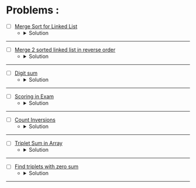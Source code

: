 # Problems :

* [ ] [Merge Sort for Linked List](https://www.geeksforgeeks.org/problems/sort-a-linked-list/1?page=1&category=Merge%20Sort&sortBy=submissions) 
    * <details>
        <summary> Solution </summary>

        ```c++
            //{ Driver Code Starts
            #include <iostream>
            #include <stdio.h>
            #include <stdlib.h>
            #include <bits/stdc++.h>
            using namespace std;

            struct Node {
                int data;
                struct Node* next;
                Node(int x) {
                    data = x;
                    next = NULL;
                }
            };


            // } Driver Code Ends
            /* Structure of the linked list node is as
            struct Node 
            {
                int data;
                struct Node* next;
                Node(int x) { data = x;  next = NULL; }
            };
            */


            class Solution{
                private:
                Node* middle(Node* head){
                    Node* slow = head;
                    Node* fast = head;
                    Node* exact = head;
                    while(fast && fast->next){
                        fast = fast->next->next;
                        exact = slow;
                        slow = slow->next;
                    }
                    return exact;
                }
                
                void assign(Node* &root, Node* &temp, Node* &cur){
                    if(root == nullptr){
                        root = temp = cur;
                    }
                    else{
                        temp->next = cur;
                        temp = temp->next;
                    }
                    cur = cur->next;
                }
                
                Node* Sort(Node* left, Node* right){
                    Node* root = nullptr, *temp = nullptr;
                    while(left || right){
                        if((right != nullptr && left != nullptr)){
                            if((left->data <= right->data))
                                assign(root, temp, left);
                            else
                                assign(root, temp, right);
                        }   
                        else if((left == nullptr))
                            assign(root, temp, right);
                        else 
                            assign(root, temp, left);
                    }
                    
                    return root;
                }
            public:
                //Function to sort the given linked list using Merge Sort.
                Node* mergeSort(Node* head) {
                    // your code here
                    if(head->next == nullptr)
                        return head;
                        
                    Node* mid = middle(head);
                    // left = head, mid = middle(head), right = the node which it's next is nullptr.
                    Node* beginRight = mid->next;
                    mid->next = nullptr;
                    // cout << head->data << ' ' << ((beginRight == nullptr) ? 0 : beginRight->data) << endl;
                    Node* left = mergeSort(head);
                    Node* right = mergeSort(beginRight);
                    return Sort(left, right);
                }
            };


            //{ Driver Code Starts.

            void printList(Node* node) {
                while (node != NULL) {
                    printf("%d ", node->data);
                    node = node->next;
                }
                printf("\n");
            }

            void push(struct Node** head_ref, int new_data) {
                Node* new_node = new Node(new_data);

                new_node->next = (*head_ref);
                (*head_ref) = new_node;
            }

            int main() {
                long test;
                cin >> test;
                while (test--) {
                    struct Node* a = NULL;
                    long n, tmp;
                    cin >> n;
                    for (int i = 0; i < n; i++) {
                        cin >> tmp;
                        push(&a, tmp);
                    }
                    Solution obj;
                    a = obj.mergeSort(a);
                    printList(a);
                }
                return 0;
            }
            // } Driver Code Ends
        
    </details>

---


* [ ] [Merge 2 sorted linked list in reverse order](https://www.geeksforgeeks.org/problems/merge-2-sorted-linked-list-in-reverse-order/1?page=1&category=Merge%20Sort&sortBy=submissions) 
    * <details>
        <summary> Solution </summary>

        ```c++
            //{ Driver Code Starts
            #include<bits/stdc++.h>
            using namespace std;

            /* Link list Node */
            struct Node
            {
                int data;
                struct Node* next;
            };

            void print(struct Node *Node)
            {
                while (Node!=NULL)
                {
                    cout << Node->data << " ";
                    Node = Node->next;
                }
            }


            Node *newNode(int data)
            {
                Node *temp = new Node;
                temp->data = data;
                temp->next = NULL;
                return temp;
            }


            // } Driver Code Ends
            /*

            The structure of linked list is the following

            struct Node
            {
                int data;
                Node* next;
            };

            */
            class Solution
            {
                private:
                
                struct Node* reverseLinkedList(Node* root){
                    Node* prev = nullptr, *cur = root, *next = nullptr;
                    while(cur != nullptr){
                        next = cur->next;
                        cur->next = prev;
                        prev = cur;
                        cur = next;
                    }
                    return prev;
                }
                
                void assign(Node* &root, Node* &temp, Node* &cur){
                    if(root == nullptr){
                        root = temp = cur;
                    }
                    else{
                        temp->next = cur;
                        temp = temp->next;
                    }
                    cur = cur->next;
                }
                
                
                public:
                
                struct Node * mergeResult(Node* left, Node* right)
                {
                    // your code goes here
                Node* root = nullptr, *temp = nullptr;
                    while(left || right){
                        if((right != nullptr && left != nullptr)){
                            if((left->data <= right->data))
                                assign(root, temp, left);
                            else
                                assign(root, temp, right);
                        }   
                        else if((left == nullptr))
                            assign(root, temp, right);
                        else 
                            assign(root, temp, left);
                    }
                    
                    return reverseLinkedList(root);
                }  
            };


            //{ Driver Code Starts.

            int main()
            {
                int T;
                cin>>T;
                while(T--)
                {
                    int nA;
                    cin>>nA;
                    int nB;
                    cin>>nB;

                    struct Node* headA=NULL;
                    struct Node* tempA = headA;

                    for(int i=0;i<nA;i++)
                    {
                        int ele;
                        cin>>ele;
                        if(headA==NULL)
                        {
                            headA=tempA=newNode(ele);

                        }else{
                            tempA->next = newNode(ele);
                            tempA=tempA->next;
                        }
                    }

                    struct Node* headB=NULL;
                    struct Node* tempB = headB;


                    for(int i=0;i<nB;i++)
                    {
                        int ele;
                        cin>>ele;
                        if(headB==NULL)
                        {
                            headB=tempB=newNode(ele);

                        }else{
                            tempB->next = newNode(ele);
                            tempB=tempB->next;
                        }
                    }
                    
                    Solution ob;
                    struct Node* result = ob.mergeResult(headA,headB);

                    print(result);
                    cout<<endl;


                }
            }

            // } Driver Code Ends
        
    </details>

---


* [ ] [Digit sum](https://www.hackerearth.com/practice/algorithms/sorting/merge-sort/practice-problems/algorithm/interesting-number-2-752e7fa2/) 
    * <details>
        <summary> Solution </summary>

        ```c++
            #include <bits/stdc++.h>
            using namespace std;
            typedef long long ll;
            #define endl '\n'

            void MergeSort(int l, int mid, int r, string& str){
                int n1 = mid - l + 1;
                int n2 = r - mid;
                char* left = new char[n1];
                char* right = new char[n2];
                for(int i = 0; i < n1;i++)left[i] = str[l + i];
                for(int i = 0; i < n2;i++)right[i] = str[mid + i + 1];
                int lidx = 0, ridx = 0;
                for(int i = l; i <= r;i++){
                    if(lidx == n1)str[i] = right[ridx++];
                    else if(ridx == n2)str[i] = left[lidx++];
                    else if(left[lidx] < right[ridx])str[i] = left[lidx++];
                    else str[i] = right[ridx++];
                }

                delete[] left;
                delete[] right;
            }

            void Sort(int l, int r, string &str){
                if(l >= r)
                    return;

                int mid = (l + r) / 2;
                Sort(l, mid, str);
                Sort(mid + 1, r, str);
                MergeSort(l, mid, r, str);
            }


            void solve(){
                int n;cin >> n;
                string s;cin >> s;
                int sum1 = 0, sum2 = 0, ans = 0;
                for(int i = 0; i < n;i++) sum1 += (s[i] - '0');
                for(int i = n; i < 2 * n;i++) sum2 += (s[i] - '0');
                int l = 0, r = n;
                if(sum1 > sum2){
                    l = n; 
                    r = 2 * n; 
                    swap(sum1, sum2);
                }
                Sort(l, r - 1, s);
                for(int i = l;i < r;i++){
                    if(sum1 == sum2)break;
                    sum1 -= (s[i] - '0');
                    int dif = min(sum2 - sum1, 9);
                    sum1 += dif;
                    ++ans;
                }

                cout << ans << endl;
            }

            int main(){
                ios_base::sync_with_stdio(0), cin.tie(0), cout.tie(0);
                #ifndef ONLINE_JUDGE
                freopen("Input.txt", "r", stdin);
                freopen("Output.txt", "w", stdout);
                #endif
                int t = 1;cin >> t;
                for(int i = 1; i <= t;i++){
                    solve();
                }
                return 0;
            }
        
    </details>

---


* [ ] [Scoring in Exam](https://www.hackerearth.com/practice/algorithms/sorting/merge-sort/practice-problems/algorithm/scoring-in-exam-1/) 
    * <details>
        <summary> Solution </summary>

        ```c++
            #include <bits/stdc++.h>
            using namespace std;
            typedef long long ll;
            #define endl '\n'

            void MergeSort(int l, int mid, int r, ll* time, ll* score){
                int n1 = mid - l + 1;
                int n2 = r - mid;
                ll *timeleft = new ll[n1];
                ll *scoreleft = new ll[n1];
                ll *timeright = new ll[n2];
                ll *scoreright = new ll[n2];
                for(int i = 0; i < n1;i++){
                    timeleft[i] = time[i + l];
                    scoreleft[i] = score[i + l];
                }
                for(int i = 0; i < n2;i++){
                    timeright[i] = time[i + mid + 1];
                    scoreright[i] = score[i + mid + 1];
                }
                int left = 0, right = 0;
                for(int i = l; i <= r;i++){
                    if(left == n1){
                        time[i] = timeright[right];
                        score[i] = scoreright[right++];
                        continue;
                    }
                    else if(right == n2){
                        time[i] = timeleft[left];
                        score[i] = scoreleft[left++];
                        continue;
                    }
                    if(timeleft[left] < timeright[right]){
                        time[i] = timeleft[left];
                        score[i] = scoreleft[left++];
                    }
                    else{
                        time[i] = timeright[right];
                        score[i] = scoreright[right++];
                    }
                }

                delete[] timeleft;
                delete[] scoreleft;
                delete[] timeright;
                delete[] scoreright;
            }


            void Sort(int l, int r, ll* time, ll* score){
                if(r <= l)
                    return;
                int mid = (l + r) / 2;
                Sort(l, mid, time, score);
                Sort(mid + 1, r, time, score);
                MergeSort(l, mid, r, time, score);
            }

            void solve(){
                int n, t;cin >> n >> t;
                ll *time = new ll[n];
                ll *score = new ll[n];
                for(int i = 0; i < n; i++)cin >> time[i];
                for(int i = 0; i < n;i++)cin >> score[i];
                Sort(0, n - 1, time, score);
                for(int i = 1;i < n;i++){
                    time[i] += time[i - 1];
                    score[i] += score[i - 1];
                }
                while(t--){
                    int k;cin >> k;
                    cout << time[n - 1] - (((n - k - 1) < 0) ? 0 : time[n - k - 1]) << endl;
                }
                delete[] time;
                delete[] score;
            }

            int main(){
                ios_base::sync_with_stdio(0), cin.tie(0), cout.tie(0);
                #ifndef ONLINE_JUDGE
                freopen("Input.txt", "r", stdin);
                freopen("Output.txt", "w", stdout);
                #endif
                int t = 1;//cin >> t;
                for(int i = 1; i <= t;i++){
                    solve();
                }
                return 0;
            }
        
    </details>

---



* [ ] [Count Inversions](https://www.geeksforgeeks.org/problems/inversion-of-array-1587115620/1?page=1&category=Sorting&sortBy=submissions) 
    * <details>
        <summary> Solution </summary>

        ```c++
            //{ Driver Code Starts
            #include <bits/stdc++.h>
            using namespace std;


            // } Driver Code Ends
            class Solution{
            public:
                long long Merge(long long *arr, int l, int mid, int r){
                    int sz1 = mid - l + 1;
                    int sz2 = r - mid;
                    long long *arr1 = new long long[sz1];
                    long long *arr2 = new long long[sz2];
                    for(int i = 0; i < sz1;i++)arr1[i] = arr[l + i];
                    for(int i = 0; i < sz2;i++)arr2[i] = arr[mid + i + 1];
                    long long ret = 0;
                    int i = 0, j = 0;
                    for(int k = l; k <= r;k++){
                        if(i < sz1 && j < sz2){
                            if(arr1[i] <= arr2[j]) arr[k] = arr1[i++];
                            else {
                                ret += (sz1 - i);
                                arr[k] = arr2[j++];
                            }
                            continue;
                        }
                        if(i >= sz1) arr[k] = arr2[j++];
                        else if(j >= sz2) arr[k] = arr1[i++];
                    }
                    delete[] arr1;
                    delete[] arr2;
                    return ret;
                }
                long long MergeSort(long long *arr, int l, int r){
                    if(l >= r) return 0;
                    long long ret = 0;
                    int mid = l + (r - l) / 2;
                    ret += MergeSort(arr, l, mid);
                    ret += MergeSort(arr, mid + 1, r);
                    ret += Merge(arr, l, mid, r);
                    return ret;
                }
                long long int inversionCount(long long arr[], long long N)
                {
                    return MergeSort(arr, 0, N - 1);
                }

            };

            //{ Driver Code Starts.

            int main() {
                
                long long T;
                cin >> T;
                
                while(T--){
                    long long N;
                    cin >> N;
                    
                    long long A[N];
                    for(long long i = 0;i<N;i++){
                        cin >> A[i];
                    }
                    Solution obj;
                    cout << obj.inversionCount(A,N) << endl;
                }
                
                return 0;
            }
        
    </details>

---


* [ ] [Triplet Sum in Array](https://www.geeksforgeeks.org/problems/triplet-sum-in-array-1587115621/1?page=1&category=Sorting&sortBy=submissions) 
    * <details>
        <summary> Solution </summary>

        ```c++
            //{ Driver Code Starts
            #include <bits/stdc++.h>
            using namespace std;


            // } Driver Code Ends
            class Solution{
                public:
                int Partition(int *arr, int l, int r){
                    int pivot = arr[r];
                    int pivotIndex = l;
                    for(int i = l; i < r;i++){
                        if(arr[i] <= pivot){
                            swap(arr[i], arr[pivotIndex]);
                            ++pivotIndex;
                        }
                    }
                    swap(arr[r], arr[pivotIndex]);
                    return pivotIndex;
                }
                void QuickSort(int *arr, int l, int r){
                    if(l >= r)return;
                    int pivot = Partition(arr, l, r);
                    QuickSort(arr, l, pivot - 1);
                    QuickSort(arr, pivot + 1, r);
                }
                //Function to find if there exists a triplet in the 
                //array A[] which sums up to X.
                bool find3Numbers(int A[], int n, int X)
                {
                    QuickSort(A, 0, n - 1);
                    for(int i = 0; i < n - 2;i++){
                        int rem = X - A[i], l = i + 1, r = n - 1, sum = 0;
                        if(X <= 0)break;
                        while(l < r){
                            sum = A[l] + A[r];
                            if(sum == rem)return 1;
                            if(sum > rem) --r;
                            else ++l;
                        }
                    }
                    return 0;
                }

            };

            //{ Driver Code Starts.

            int main()
            {
                int T;
                cin>>T;
                while(T--)
                {
                    int n,X;
                    cin>>n>>X;
                    int i,A[n];
                    for(i=0;i<n;i++)
                        cin>>A[i];
                    Solution ob;
                    cout <<  ob.find3Numbers(A, n, X) << endl;
                }
            }

            // } Driver Code Ends
        
    </details>

---


* [ ] [Find triplets with zero sum](https://www.geeksforgeeks.org/problems/find-triplets-with-zero-sum/1?page=1&category=Sorting&sortBy=submissions) 
    * <details>
        <summary> Solution </summary>

        ```c++
            //{ Driver Code Starts
            #include<bits/stdc++.h>
            #include<stdlib.h>
            #include<iostream>
            using namespace std;

            // } Driver Code Ends
            /* You are required to complete the function below
            *  arr[]: input array
            *  n: size of array
            */
            class Solution{
            public:
            void BubbleSort(int *a, int n){
                for(int k = 1; k < n;k++){
                    bool flag = true;
                    for(int i = 0; i < n - k;i++){
                        if(a[i] > a[i + 1]){
                            swap(a[i], a[i + 1]);
                            flag = false;
                        }
                    }
                    if(flag)break;
                }
            }
                //Function to find triplets with zero sum.
                bool findTriplets(int arr[], int n)
                { 
                    //Your code here
                    BubbleSort(arr, n);
                    for(int i = 0; i < n - 2;i++){
                        int rem = 0 - arr[i], sum = 0, l = i + 1, r = n - 1;
                        while(l < r){
                            sum = arr[l] + arr[r];
                            if(sum == rem)return 1;
                            if(sum > rem) --r;
                            else ++l;
                        }
                    }
                    return 0;
                }
            };

            //{ Driver Code Starts.
            int main()
            {
                int t;
                cin>>t;
                while(t--){
                    int n;
                    cin>>n;
                    int arr[n]={0};
                    for(int i=0;i<n;i++)
                        cin>>arr[i];
                    Solution obj;
                    if(obj.findTriplets(arr, n))
                        cout<<"1"<<endl;
                    else 
                        cout<<"0"<<endl;
                }
                return 0;
            }
            // } Driver Code Ends
        
    </details>

---